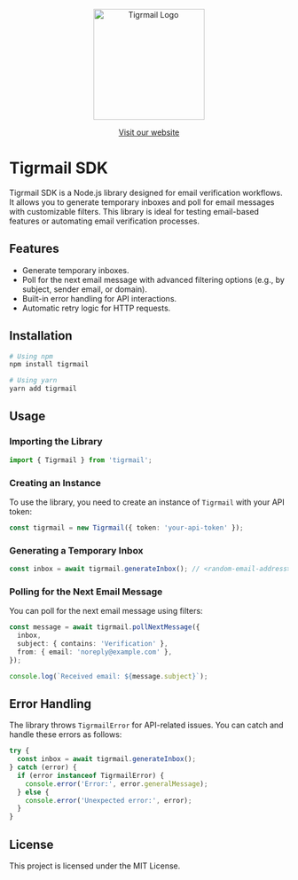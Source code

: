 <p align="center">
  <img src="https://tigrmail.com/logo@3x.webp" alt="Tigrmail Logo" width="200" />
</p>

<p align="center">
  <a href="https://tigrmail.com">Visit our website</a>
</p>

# Tigrmail SDK

Tigrmail SDK is a Node.js library designed for email verification workflows. It allows you to generate temporary inboxes and poll for email messages with customizable filters. This library is ideal for testing email-based features or automating email verification processes.

## Features

- Generate temporary inboxes.
- Poll for the next email message with advanced filtering options (e.g., by subject, sender email, or domain).
- Built-in error handling for API interactions.
- Automatic retry logic for HTTP requests.

## Installation
```bash
# Using npm
npm install tigrmail

# Using yarn
yarn add tigrmail
```

## Usage

### Importing the Library

```typescript
import { Tigrmail } from 'tigrmail';
```

### Creating an Instance

To use the library, you need to create an instance of `Tigrmail` with your API token:

```typescript
const tigrmail = new Tigrmail({ token: 'your-api-token' });
```

### Generating a Temporary Inbox

```typescript
const inbox = await tigrmail.generateInbox(); // <random-email-address>@den.tigrmail.com
```

### Polling for the Next Email Message

You can poll for the next email message using filters:

```typescript
const message = await tigrmail.pollNextMessage({
  inbox,
  subject: { contains: 'Verification' },
  from: { email: 'noreply@example.com' },
});

console.log(`Received email: ${message.subject}`);
```

## Error Handling

The library throws `TigrmailError` for API-related issues. You can catch and handle these errors as follows:

```typescript
try {
  const inbox = await tigrmail.generateInbox();
} catch (error) {
  if (error instanceof TigrmailError) {
    console.error('Error:', error.generalMessage);
  } else {
    console.error('Unexpected error:', error);
  }
}
```

## License

This project is licensed under the MIT License.
